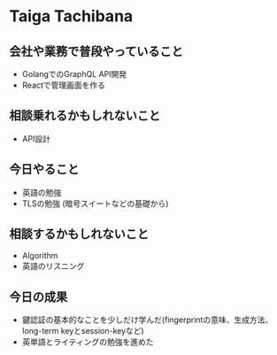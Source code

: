 # Taiga Tachibana

## 会社や業務で普段やっていること

- GolangでのGraphQL API開発
- Reactで管理画面を作る

## 相談乗れるかもしれないこと

- API設計

## 今日やること

- 英語の勉強
- TLSの勉強 (暗号スイートなどの基礎から)

## 相談するかもしれないこと

- Algorithm
- 英語のリスニング

## 今日の成果

- 鍵認証の基本的なことを少しだけ学んだ(fingerprintの意味、生成方法、long-term keyとsession-keyなど)
- 英単語とライティングの勉強を進めた
